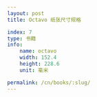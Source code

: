 ```yaml
---
layout: post
title: Octavo 纸张尺寸规格

index: 7
type: 书籍
info:
    name: octavo
    width: 152.4
    height: 228.6
    unit: 毫米

permalink: /cn/books/:slug/
---
```




